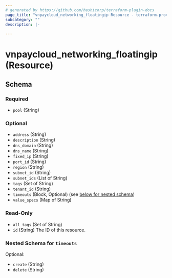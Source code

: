 ```yaml
---
# generated by https://github.com/hashicorp/terraform-plugin-docs
page_title: "vnpaycloud_networking_floatingip Resource - terraform-provider-vnpaycloud"
subcategory: ""
description: |-
  
---
```


# vnpaycloud_networking_floatingip (Resource)





<!-- schema generated by tfplugindocs -->
## Schema

### Required

- `pool` (String)

### Optional

- `address` (String)
- `description` (String)
- `dns_domain` (String)
- `dns_name` (String)
- `fixed_ip` (String)
- `port_id` (String)
- `region` (String)
- `subnet_id` (String)
- `subnet_ids` (List of String)
- `tags` (Set of String)
- `tenant_id` (String)
- `timeouts` (Block, Optional) (see [below for nested schema](#nestedblock--timeouts))
- `value_specs` (Map of String)

### Read-Only

- `all_tags` (Set of String)
- `id` (String) The ID of this resource.

<a id="nestedblock--timeouts"></a>
### Nested Schema for `timeouts`

Optional:

- `create` (String)
- `delete` (String)
